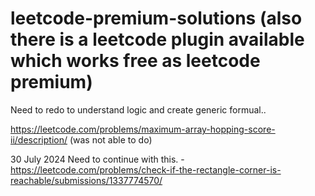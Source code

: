 # leetcode-premium-solutions (also there is a leetcode plugin available which works free as leetcode premium)

Need to redo to understand logic and create generic formual..



https://leetcode.com/problems/maximum-array-hopping-score-ii/description/ (was not able to do)


30 July 2024
Need to continue with this. - https://leetcode.com/problems/check-if-the-rectangle-corner-is-reachable/submissions/1337774570/
